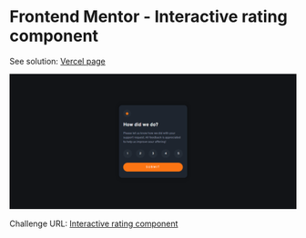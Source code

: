 # Frontend Mentor - Interactive rating component

See solution: [Vercel page](https://josuesn1402-interactive-rating.vercel.app)

![Challenge finished](design/interactive-rating-component-finished.png)

Challenge URL: [Interactive rating component](https://www.frontendmentor.io/challenges/interactive-rating-component-koxpeBUmI)
